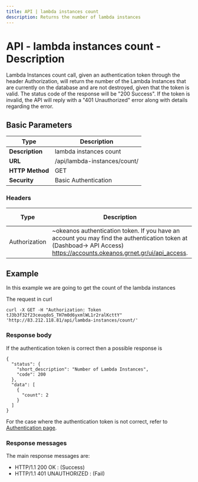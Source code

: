 ```yaml
---
title: API | lambda instances count
description: Returns the number of lambda instances
---
```


# API - lambda instances count - Description

Lambda Instances count call, given an authentication token through the header Authorization,
will return the number of the Lambda Instances that are currently on the database and are not
destroyed, given that the token is valid. The status code of the response will be "200 Success".
If the token is invalid, the API will reply with a "401 Unauthorized" error along with details
regarding the error.

## Basic Parameters

|Type | Description
|------|-------------
| **Description** | lambda instances count
| **URL**         | /api/lambda-instances/count/  
| **HTTP Method** | GET
| **Security**    | Basic Authentication


### Headers

Type          | Description          | Required | Default value | Example value
------------- | -------------------- | -------- | ------------- | ----------------------------
Authorization | ~okeanos authentication token. If you have an account you may find the authentication token at (Dashboad-> API Access) https://accounts.okeanos.grnet.gr/ui/api_access. | `Yes`    | None          | Token tJ3b3f32f23ceuqdoS_..


## Example

In this example we are going to get the count of the lambda instances

The request in curl

```
curl -X GET -H "Authorization: Token tJ3b3f32f23ceuqdoS_TH7m0d6yxmlWL1r2ralKcttY" 'http://83.212.118.81/api/lambda-instances/count/'
```


### Response body

If the authentication token is correct then a possible response is

```
{
  "status": {
    "short_description": "Number of Lambda Instances",
    "code": 200
  },
  "data": [
    {
      "count": 2
    }
  ]
}
```

For the case where the authentication token is not correct, refer to [Authentication page](Authentication.md).

### Response messages
The main response messages are:

 - HTTP/1.1 200 OK : (Success)
 - HTTP/1.1 401 UNAUTHORIZED : (Fail)
